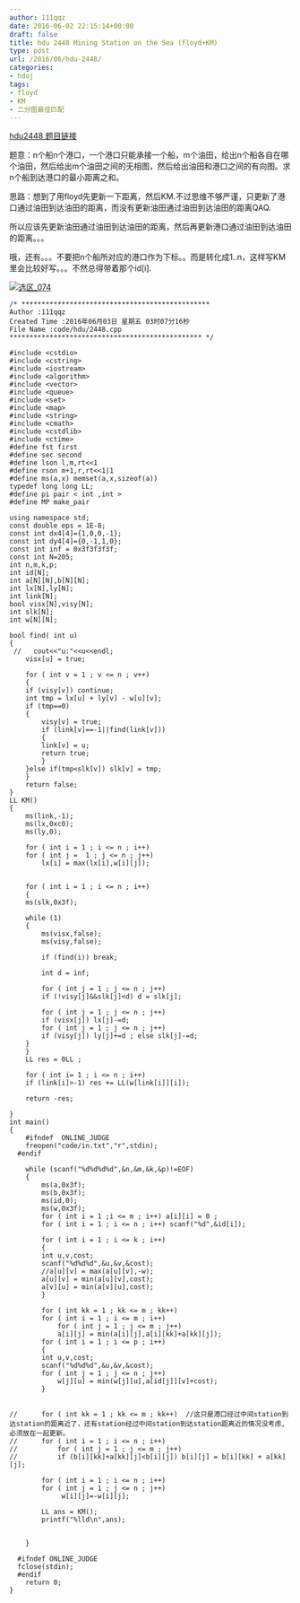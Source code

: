 ```yaml
---
author: 111qqz
date: 2016-06-02 22:15:14+00:00
draft: false
title: hdu 2448 Mining Station on the Sea (floyd+KM)
type: post
url: /2016/06/hdu-2448/
categories:
- hdoj
tags:
- floyd
- KM
- 二分图最佳匹配
---
```


[hdu2448 题目链接](http://acm.hdu.edu.cn/showproblem.php?pid=2448)

题意：n个船n个港口，一个港口只能承接一个船，m个油田，给出n个船各自在哪个油田，然后给出m个油田之间的无相图，然后给出油田和港口之间的有向图。求n个船到达港口的最小距离之和。

思路：想到了用floyd先更新一下距离，然后KM.不过思维不够严谨，只更新了港口通过油田到达油田的距离，而没有更新油田通过油田到达油田的距离QAQ.

所以应该先更新油田通过油田到达油田的距离，然后再更新港口通过油田到达油田的距离。。。

哦，还有。。。不要把n个船所对应的港口作为下标。。而是转化成1..n，这样写KM里会比较好写。。。不然总得带着那个id[i].



[![选区_074](https://111qqz.com/wordpress/wp-content/uploads/2016/06/选区_074.png)
](https://111qqz.com/wordpress/wp-content/uploads/2016/06/选区_074.png)






 

    
    /* ***********************************************
    Author :111qqz
    Created Time :2016年06月03日 星期五 03时07分16秒
    File Name :code/hdu/2448.cpp
    ************************************************ */
    
    #include <cstdio>
    #include <cstring>
    #include <iostream>
    #include <algorithm>
    #include <vector>
    #include <queue>
    #include <set>
    #include <map>
    #include <string>
    #include <cmath>
    #include <cstdlib>
    #include <ctime>
    #define fst first
    #define sec second
    #define lson l,m,rt<<1
    #define rson m+1,r,rt<<1|1
    #define ms(a,x) memset(a,x,sizeof(a))
    typedef long long LL;
    #define pi pair < int ,int >
    #define MP make_pair
    
    using namespace std;
    const double eps = 1E-8;
    const int dx4[4]={1,0,0,-1};
    const int dy4[4]={0,-1,1,0};
    const int inf = 0x3f3f3f3f;
    const int N=205;
    int n,m,k,p;
    int id[N];
    int a[N][N],b[N][N];
    int lx[N],ly[N];
    int link[N];
    bool visx[N],visy[N];
    int slk[N];
    int w[N][N];
    
    bool find( int u)
    {
     //   cout<<"u:"<<u<<endl;
        visx[u] = true;
    
        for ( int v = 1 ; v <= n ; v++)
        {
    	if (visy[v]) continue;
    	int tmp = lx[u] + ly[v] - w[u][v];
    	if (tmp==0)
    	{
    	    visy[v] = true;
    	    if (link[v]==-1||find(link[v]))
    	    {
    		link[v] = u;
    		return true;
    	    }
    	}else if(tmp<slk[v]) slk[v] = tmp;
        }
        return false;
    }
    LL KM()
    {
        ms(link,-1);
        ms(lx,0xc0);
        ms(ly,0);
    
        for ( int i = 1 ; i <= n ; i++)
    	for ( int j =  1 ; j <= n ; j++)
    	    lx[i] = max(lx[i],w[i][j]);
    
    
        for ( int i = 1 ; i <= n ; i++)
        {
    	ms(slk,0x3f);
    
    	while (1)
    	{
    	    ms(visx,false);
    	    ms(visy,false);
    
    	    if (find(i)) break;
    
    	    int d = inf;
    
    	    for ( int j = 1 ; j <= n ; j++)
    		if (!visy[j]&&slk[j]<d) d = slk[j];
    
    	    for ( int j = 1 ; j <= n ; j++)
    		if (visx[j]) lx[j]-=d;
    	    for ( int j = 1 ; j <= n ; j++) 
    		if (visy[j]) ly[j]+=d ; else slk[j]-=d;
    	}
        }
        LL res = 0LL ;
    
        for ( int i= 1 ; i <= n ; i++)
    	if (link[i]>-1) res += LL(w[link[i]][i]);
    
        return -res;
        
    }
    int main()
    {
    	#ifndef  ONLINE_JUDGE 
    	freopen("code/in.txt","r",stdin);
      #endif
    
    	while (scanf("%d%d%d%d",&n,&m,&k,&p)!=EOF)
    	{
    	    ms(a,0x3f);
    	    ms(b,0x3f);
    	    ms(id,0);
    	    ms(w,0x3f);
    	    for ( int i = 1 ;i <= m ; i++) a[i][i] = 0 ;
    	    for ( int i = 1 ; i <= n ; i++) scanf("%d",&id[i]);
    
    	    for ( int i = 1 ; i <= k ; i++)
    	    {
    		int u,v,cost;
    		scanf("%d%d%d",&u,&v,&cost);
    		//a[u][v] = max(a[u][v],-w);
    		a[u][v] = min(a[u][v],cost);
    		a[v][u] = min(a[v][u],cost);
    	    }
    
    	    for ( int kk = 1 ; kk <= m ; kk++)
    		for ( int i = 1 ; i <= m ; i++)
    		    for ( int j = 1 ; j <= m ; j++)
    			a[i][j] = min(a[i][j],a[i][kk]+a[kk][j]);
    	    for ( int i = 1 ; i <= p ; i++)
    	    {
    		int u,v,cost;
    		scanf("%d%d%d",&u,&v,&cost);
    		for ( int j = 1 ; j <= n ; j++)
    		    w[j][u] = min(w[j][u],a[id[j]][v]+cost); 
    	    }
    
    
    //	    for ( int kk = 1 ; kk <= m ; kk++)  //这只是港口经过中间station到达station的距离近了，还有station经过中间station到达station距离近的情况没考虑,必须放在一起更新。
    //		for ( int i = 1 ; i <= n ; i++)
    //		    for ( int j = 1 ; j <= m ; j++)
    //			if (b[i][kk]+a[kk][j]<b[i][j]) b[i][j] = b[i][kk] + a[kk][j];
    
    	    for ( int i = 1 ; i <= n ; i++)
    		for ( int j = 1 ; j <= n ; j++)
    		     w[i][j]=-w[i][j];
    	    
    	    LL ans = KM();
    	    printf("%lld\n",ans);
    
    
    	}
    
      #ifndef ONLINE_JUDGE  
      fclose(stdin);
      #endif
        return 0;
    }
    



